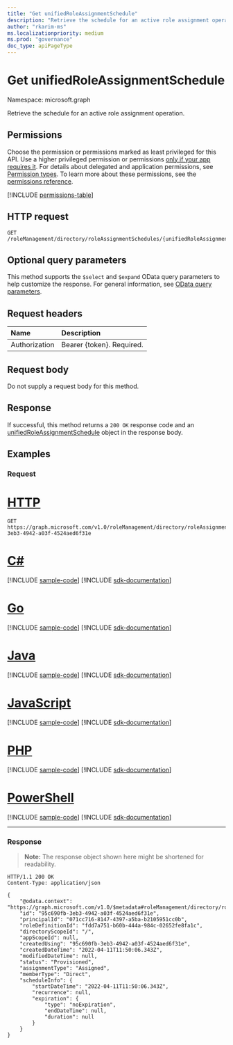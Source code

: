 ```yaml
---
title: "Get unifiedRoleAssignmentSchedule"
description: "Retrieve the schedule for an active role assignment operation."
author: "rkarim-ms"
ms.localizationpriority: medium
ms.prod: "governance"
doc_type: apiPageType
---
```


# Get unifiedRoleAssignmentSchedule
Namespace: microsoft.graph

Retrieve the schedule for an active role assignment operation.

## Permissions
Choose the permission or permissions marked as least privileged for this API. Use a higher privileged permission or permissions [only if your app requires it](/graph/permissions-overview#best-practices-for-using-microsoft-graph-permissions). For details about delegated and application permissions, see [Permission types](/graph/permissions-overview#permission-types). To learn more about these permissions, see the [permissions reference](/graph/permissions-reference).

<!-- { "blockType": "permissions", "name": "unifiedroleassignmentschedule_get" } -->
[!INCLUDE [permissions-table](../includes/permissions/unifiedroleassignmentschedule-get-permissions.md)]

## HTTP request

<!-- {
  "blockType": "ignored"
}
-->
``` http
GET /roleManagement/directory/roleAssignmentSchedules/{unifiedRoleAssignmentScheduleId}
```

## Optional query parameters
This method supports the `$select` and `$expand` OData query parameters to help customize the response. For general information, see [OData query parameters](/graph/query-parameters).

## Request headers
|Name|Description|
|:---|:---|
|Authorization|Bearer {token}. Required.|

## Request body
Do not supply a request body for this method.

## Response

If successful, this method returns a `200 OK` response code and an [unifiedRoleAssignmentSchedule](../resources/unifiedroleassignmentschedule.md) object in the response body.

## Examples

### Request

# [HTTP](#tab/http)
<!-- {
  "blockType": "request",
  "name": "get_unifiedroleassignmentschedule"
}
-->
```msgraph-interactive
GET https://graph.microsoft.com/v1.0/roleManagement/directory/roleAssignmentSchedules/95c690fb-3eb3-4942-a03f-4524aed6f31e
```

# [C#](#tab/csharp)
[!INCLUDE [sample-code](../includes/snippets/csharp/get-unifiedroleassignmentschedule-csharp-snippets.md)]
[!INCLUDE [sdk-documentation](../includes/snippets/snippets-sdk-documentation-link.md)]

# [Go](#tab/go)
[!INCLUDE [sample-code](../includes/snippets/go/get-unifiedroleassignmentschedule-go-snippets.md)]
[!INCLUDE [sdk-documentation](../includes/snippets/snippets-sdk-documentation-link.md)]

# [Java](#tab/java)
[!INCLUDE [sample-code](../includes/snippets/java/get-unifiedroleassignmentschedule-java-snippets.md)]
[!INCLUDE [sdk-documentation](../includes/snippets/snippets-sdk-documentation-link.md)]

# [JavaScript](#tab/javascript)
[!INCLUDE [sample-code](../includes/snippets/javascript/get-unifiedroleassignmentschedule-javascript-snippets.md)]
[!INCLUDE [sdk-documentation](../includes/snippets/snippets-sdk-documentation-link.md)]

# [PHP](#tab/php)
[!INCLUDE [sample-code](../includes/snippets/php/get-unifiedroleassignmentschedule-php-snippets.md)]
[!INCLUDE [sdk-documentation](../includes/snippets/snippets-sdk-documentation-link.md)]

# [PowerShell](#tab/powershell)
[!INCLUDE [sample-code](../includes/snippets/powershell/get-unifiedroleassignmentschedule-powershell-snippets.md)]
[!INCLUDE [sdk-documentation](../includes/snippets/snippets-sdk-documentation-link.md)]

---

### Response
>**Note:** The response object shown here might be shortened for readability.
<!-- {
  "blockType": "response",
  "truncated": true,
  "@odata.type": "microsoft.graph.unifiedRoleAssignmentSchedule"
}
-->
``` http
HTTP/1.1 200 OK
Content-Type: application/json

{
    "@odata.context": "https://graph.microsoft.com/v1.0/$metadata#roleManagement/directory/roleAssignmentSchedules/$entity",
    "id": "95c690fb-3eb3-4942-a03f-4524aed6f31e",
    "principalId": "071cc716-8147-4397-a5ba-b2105951cc0b",
    "roleDefinitionId": "fdd7a751-b60b-444a-984c-02652fe8fa1c",
    "directoryScopeId": "/",
    "appScopeId": null,
    "createdUsing": "95c690fb-3eb3-4942-a03f-4524aed6f31e",
    "createdDateTime": "2022-04-11T11:50:06.343Z",
    "modifiedDateTime": null,
    "status": "Provisioned",
    "assignmentType": "Assigned",
    "memberType": "Direct",
    "scheduleInfo": {
        "startDateTime": "2022-04-11T11:50:06.343Z",
        "recurrence": null,
        "expiration": {
            "type": "noExpiration",
            "endDateTime": null,
            "duration": null
        }
    }
}
```


